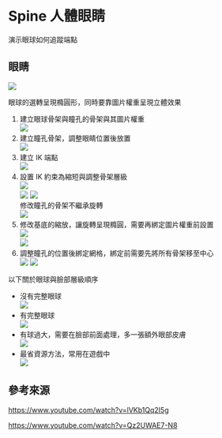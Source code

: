 # Spine 人體眼睛

演示眼球如何追蹤端點

## 眼睛

![](moive/2023-03-21%2014_14_60.webp)

眼球的選轉呈現橢圓形，同時要靠圖片權重呈現立體效果

1. 建立眼球骨架與瞳孔的骨架與其圖片權重
   <br>
  ![](moive/2023-03-21%2014_14_20.webp)
2. 建立瞳孔骨架，調整眼睛位置後放置
   <br>
  ![](moive/2023-03-21%2014_14_30.webp)
3. 建立 IK 端點
   <br>
  ![](moive/2023-03-21%2014_14_40.webp)
4. 設置 IK 約束為縮短與調整骨架層級
   <br>
   ![](moive/2023-03-21%2014_14_50.webp)
   <br>
   ![](img/2023-03-21%2014_22_24.png)
   ![](img/2023-03-21%2014_25_51.png)
   <br>修改瞳孔的骨架不繼承旋轉<br>
   ![](img/2023-03-21%2014_25_23.png)
5. 修改基底的縮放，讓旋轉呈現橢圓，需要再綁定圖片權重前設置
   <br>
   ![](img/2023-03-21%2014_33_05.png)
   <br>
   ![](moive/2023-03-21%2014_14_60.webp)
6. 調整瞳孔的位置後綁定網格，綁定前需要先將所有骨架移至中心
   <br>
   ![](img/2023-03-21%2014_28_04.png)
   ![](img/2023-03-21%2015_25_07.png)

以下關於眼球與臉部層級順序
+ 沒有完整眼球
  <br>![](img/2023-03-26%2011_29_47.png)
+ 有完整眼球
  <br>![](img/2023-03-26%2011_29_57.png)
+ 有球過大，需要在臉部前面處理，多一張額外眼部皮膚
  <br>![](img/2023-03-26%2011_29_67.png)
+ 最省資源方法，常用在遊戲中
  <br>![](img/2023_03_26%2011_29_78.png)

## 參考來源

https://www.youtube.com/watch?v=lVKb1Qq2I5g

https://www.youtube.com/watch?v=Qz2UWAE7-N8